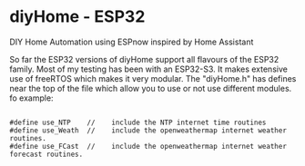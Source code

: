 # diyHome - ESP32
DIY Home Automation using ESPnow inspired by Home Assistant

So far the ESP32 versions of diyHome support all flavours of the ESP32 family.  Most of my testing has been with an ESP32-S3.
It makes extensive use of freeRTOS which makes it very modular.  The "diyHome.h" has defines near the top of the file which allow you to use or not use different modules.   fo example:

<code>
#define use_NTP    //    include the NTP internet time routines
#define use_Weath  //    include the openweathermap internet weather routines.
#define use_FCast  //    include the openweathermap internet weather forecast routines.
</code>
